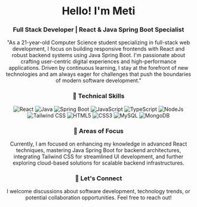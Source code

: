 <h1 align="center">Hello! I'm Meti</h1>
<h3 align="center">Full Stack Developer | React & Java Spring Boot Specialist</h3>
<p align="center">"As a 21-year-old Computer Science student specializing in full-stack web development, I focus on building responsive frontends with React and robust backend systems using Java Spring Boot. I'm passionate about crafting user-centric digital experiences and high-performance applications. Driven by continuous learning, I stay at the forefront of new technologies and am always eager for challenges that push the boundaries of modern software development."</p>
<h3 align="center">🔧 Technical Skills</h3>
<p align="center">
  <img src="https://img.shields.io/badge/Code-React-blue" alt="React" />
  <img src="https://img.shields.io/badge/Code-Java-yellow" alt="Java" />
  <img src="https://img.shields.io/badge/Code-SpringBoot-green" alt="Spring Boot" />
  <img src="https://img.shields.io/badge/Code-JavaScript-yellow" alt="JavaScript" />
  <img src="https://img.shields.io/badge/Code-TypeScript-blue" alt="TypeScript" />
  <img src="https://img.shields.io/badge/Code-Node.js-green" alt="NodeJs" />
  <img src="https://img.shields.io/badge/Code-TailwindCSS-teal" alt="Tailwind CSS" />
  <img src="https://img.shields.io/badge/Code-HTML5-orange" alt="HTML5" />
  <img src="https://img.shields.io/badge/Code-CSS3-blue" alt="CSS3" />
  <img src="https://img.shields.io/badge/Database-MySQL-orange" alt="MySQL" />
  <img src="https://img.shields.io/badge/Database-MongoDB-green" alt="MongoDB" />
  
</p>
<h3 align="center">🌱 Areas of Focus</h3>
<p align="center"> Currently, I am focused on enhancing my knowledge in advanced React techniques, mastering Java Spring Boot for backend architectures, integrating Tailwind CSS for streamlined UI development, and further exploring cloud-based solutions for scalable backend infrastructures. </p>
<h3 align="center">💬 Let's Connect</h3>
<p align="center"> I welcome discussions about software development, technology trends, or potential collaboration opportunities. Feel free to reach out! </p>

